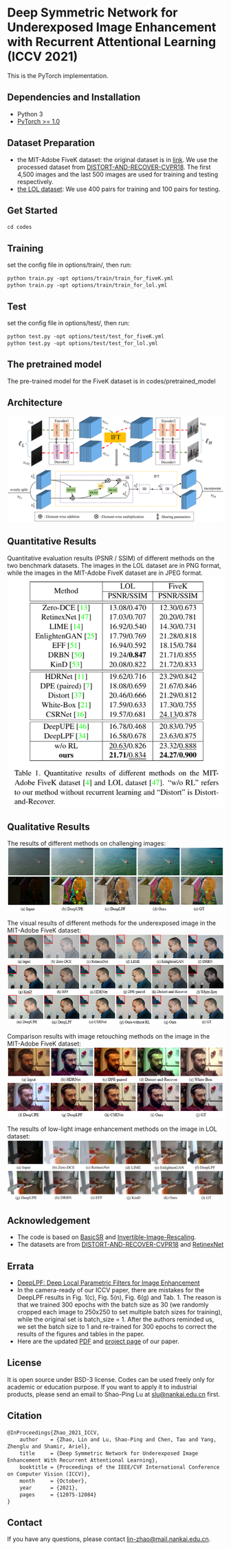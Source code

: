# Deep Symmetric Network for Underexposed Image Enhancement with Recurrent Attentional Learning (ICCV 2021)
This is the PyTorch implementation.

## Dependencies and Installation
- Python 3 
- [PyTorch >= 1.0](https://pytorch.org/)
  
## Dataset Preparation
- the MIT-Adobe FiveK dataset: the original dataset is in [link](https://data.csail.mit.edu/graphics/fivek/). We use the processed dataset from [DISTORT-AND-RECOVER-CVPR18](https://github.com/Jongchan/DISTORT-AND-RECOVER-CVPR18). The first 4,500 images and the last 500 images are used for training and testing respectively. 
- [the LOL dataset](https://daooshee.github.io/BMVC2018website/):  We use 400 pairs
for training and 100 pairs for testing.

## Get Started
```
cd codes
```

## Training
set the config file in options/train/, then run:
```
python train.py -opt options/train/train_for_fiveK.yml
python train.py -opt options/train/train_for_lol.yml
```
## Test
set the config file in options/test/, then run:
```
python test.py -opt options/test/test_for_fiveK.yml
python test.py -opt options/test/test_for_lol.yml
```

## The pretrained model
The pre-trained model for the FiveK dataset is in codes/pretrained_model




## Architecture
![Invertible Architecture](./figures/ALL_arch.png)

## Quantitative Results
Quantitative evaluation results (PSNR / SSIM) of different methods on the two benchmark datasets. The images in the LOL dataset are in PNG format, while the images in the MIT-Adobe FiveK dataset are in JPEG format.
![Quantitative result](./figures/com_result.png)



## Qualitative Results
The results of different methods on challenging images:
![Qualitative result](./figures/begin_result_new.png)

The visual results of different methods for the underexposed image in the MIT-Adobe FiveK dataset:
![Qualitative result for all](./figures/FE_result_new.png)

Comparison results with image retouching methods on the image in the MIT-Adobe FiveK dataset:
![Qualitative result for retouching](./figures/FR_result_new.png)

The results of low-light image enhancement methods on the image in LOL dataset:
![Qualitative result for low](./figures/lol_result.png)
## Acknowledgement
- The code is based on [BasicSR](https://github.com/xinntao/BasicSR) and [Invertible-Image-Rescaling](https://github.com/pkuxmq/Invertible-Image-Rescaling).
- The datasets are from [DISTORT-AND-RECOVER-CVPR18](https://github.com/Jongchan/DISTORT-AND-RECOVER-CVPR18) and [RetinexNet](https://daooshee.github.io/BMVC2018website/)
## Errata
- [DeepLPF: Deep Local Parametric Filters for Image Enhancement](https://github.com/sjmoran/DeepLPF)
- In the camera-ready of our ICCV paper, there are mistakes for the DeepLPF results in Fig. 1(c), Fig. 5(n), Fig. 6(g) and Tab. 1. The reason is that we trained 300 epochs with the batch size as 30 (we randomly cropped each image to 250x250 to set multiple batch sizes for training), while the original set is batch_size = 1. After the authors reminded us, we set the batch size to 1 and re-trained for 300 epochs to correct the results of the figures and tables in the paper.
- Here are the updated [PDF](https://www.shaopinglu.net/publications_files/ICCV21_Image_Enhancement.pdf) and [project page](https://www.shaopinglu.net/proj-iccv21/ImageEnhancement.html) of our paper.
## License
It is open source under BSD-3 license. Codes can be used freely only for academic or education purpose. If you want to apply it to industrial products, please send an email to Shao-Ping Lu at slu@nankai.edu.cn first.
## Citation
```
@InProceedings{Zhao_2021_ICCV,
    author    = {Zhao, Lin and Lu, Shao-Ping and Chen, Tao and Yang, Zhenglu and Shamir, Ariel},
    title     = {Deep Symmetric Network for Underexposed Image Enhancement With Recurrent Attentional Learning},
    booktitle = {Proceedings of the IEEE/CVF International Conference on Computer Vision (ICCV)},
    month     = {October},
    year      = {2021},
    pages     = {12075-12084}
}
```
## Contact
If you have any questions, please contact lin-zhao@mail.nankai.edu.cn.


